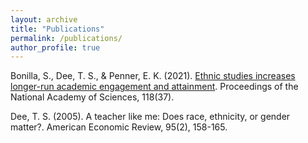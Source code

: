 ```yaml
---
layout: archive
title: "Publications"
permalink: /publications/
author_profile: true
---
```



Bonilla, S., Dee, T. S., & Penner, E. K. (2021). [Ethnic studies increases longer-run academic engagement and attainment](/files/Bonilla-Dee-Penner-PNAS-2021.pdf). Proceedings of the National Academy of Sciences, 118(37).

Dee, T. S. (2005). A teacher like me: Does race, ethnicity, or gender matter?. American Economic Review, 95(2), 158-165.
